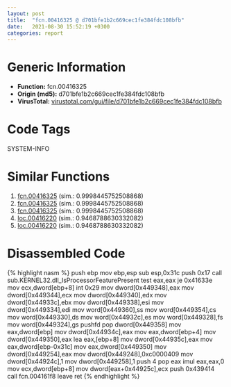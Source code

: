 ```yaml
---
layout: post
title:  "fcn.00416325 @ d701bfe1b2c669cec1fe384fdc108bfb"
date:   2021-08-30 15:52:19 +0300
categories: report
---
```


# Generic Information
- **Function:** fcn.00416325
- **Origin (md5):** d701bfe1b2c669cec1fe384fdc108bfb
- **VirusTotal:** [virustotal.com/gui/file/d701bfe1b2c669cec1fe384fdc108bfb][virustotal_ref]

# Code Tags
<span class="tag" id="SYSTEM-INFO">SYSTEM-INFO</span>


# Similar Functions

1. [fcn.00416325][similar_1_ref] (sim.: 0.9998445752508868)
2. [fcn.00416325][similar_2_ref] (sim.: 0.9998445752508868)
3. [fcn.00416325][similar_3_ref] (sim.: 0.9998445752508868)
4. [loc.00416220][similar_4_ref] (sim.: 0.9468788630332082)
5. [loc.00416220][similar_5_ref] (sim.: 0.9468788630332082)


# Disassembled Code

{% highlight nasm %}
push ebp
mov ebp,esp
sub esp,0x31c
push 0x17
call sub.KERNEL32.dll_IsProcessorFeaturePresent
test eax,eax
je 0x41633e
mov ecx,dword[ebp+8]
int 0x29
mov dword[0x449348],eax
mov dword[0x449344],ecx
mov dword[0x449340],edx
mov dword[0x44933c],ebx
mov dword[0x449338],esi
mov dword[0x449334],edi
mov word[0x449360],ss
mov word[0x449354],cs
mov word[0x449330],ds
mov word[0x44932c],es
mov word[0x449328],fs
mov word[0x449324],gs
pushfd 
pop dword[0x449358]
mov eax,dword[ebp]
mov dword[0x44934c],eax
mov eax,dword[ebp+4]
mov dword[0x449350],eax
lea eax,[ebp+8]
mov dword[0x44935c],eax
mov eax,dword[ebp-0x31c]
mov eax,dword[0x449350]
mov dword[0x449254],eax
mov dword[0x449248],0xc0000409
mov dword[0x44924c],1
mov dword[0x449258],1
push 4
pop eax
imul eax,eax,0
mov ecx,dword[ebp+8]
mov dword[eax+0x44925c],ecx
push 0x439414
call fcn.004161f8
leave 
ret 
{% endhighlight %}


[similar_1_ref]: /report/fcn.00416325@c0371bf2f84d37acabd30e547b4cc5fa
[similar_2_ref]: /report/fcn.00416325@5e50a67c7e8dbb50c23acbc92eb08f0e
[similar_3_ref]: /report/fcn.00416325@adc325bca51b67a67785e7e986af8b4d
[similar_4_ref]: /report/loc.00416220@d701bfe1b2c669cec1fe384fdc108bfb
[similar_5_ref]: /report/loc.00416220@adc325bca51b67a67785e7e986af8b4d
[virustotal_ref]: https://www.virustotal.com/gui/file/d701bfe1b2c669cec1fe384fdc108bfb